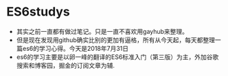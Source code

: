 # ES6studys
* 其实之前一直都有做过笔记。只是一直不喜欢用gayhub来整理。
* 但是现在发现用github确实比别的更加有逼格，所有从今天起，每天都整理一篇es6的学习心得。今天是2018年7月31日
* es6的学习主要是以卵一峰的翻译的ES6标准入门（第三版）为主，外加谷歌搜索和博客园，掘金的订阅文章为辅.
